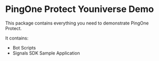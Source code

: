 # PingOne Protect Youniverse Demo

This package contains everything you need to demonstrate PingOne Protect.

It contains:

* Bot Scripts
* Signals SDK Sample Application